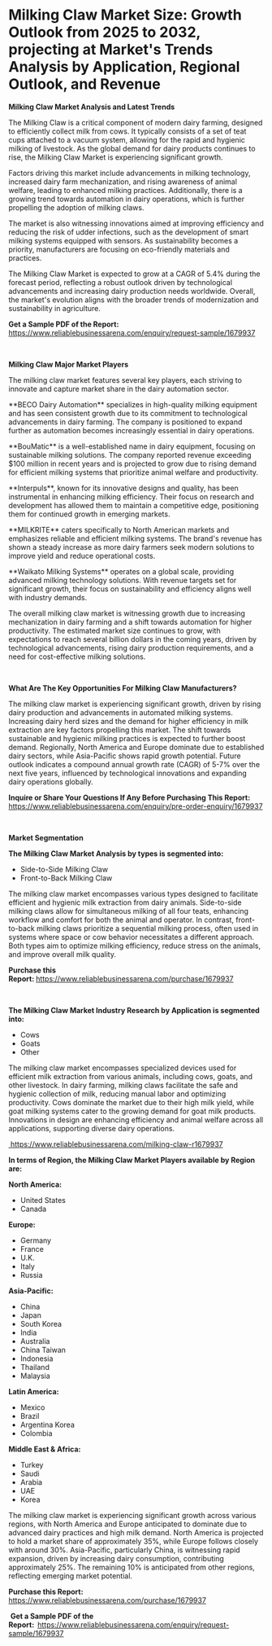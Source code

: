 <p><h1>Milking Claw Market Size: Growth Outlook from 2025 to 2032, projecting at Market's Trends Analysis by Application, Regional Outlook, and Revenue</h1></p><p><strong>Milking Claw Market Analysis and Latest Trends</strong></p>
<p><p>The Milking Claw is a critical component of modern dairy farming, designed to efficiently collect milk from cows. It typically consists of a set of teat cups attached to a vacuum system, allowing for the rapid and hygienic milking of livestock. As the global demand for dairy products continues to rise, the Milking Claw Market is experiencing significant growth. </p><p>Factors driving this market include advancements in milking technology, increased dairy farm mechanization, and rising awareness of animal welfare, leading to enhanced milking practices. Additionally, there is a growing trend towards automation in dairy operations, which is further propelling the adoption of milking claws. </p><p>The market is also witnessing innovations aimed at improving efficiency and reducing the risk of udder infections, such as the development of smart milking systems equipped with sensors. As sustainability becomes a priority, manufacturers are focusing on eco-friendly materials and practices. </p><p>The Milking Claw Market is expected to grow at a CAGR of 5.4% during the forecast period, reflecting a robust outlook driven by technological advancements and increasing dairy production needs worldwide. Overall, the market's evolution aligns with the broader trends of modernization and sustainability in agriculture.</p></p>
<p><strong>Get a Sample PDF of the Report:&nbsp;</strong> <a href="https://www.reliablebusinessarena.com/enquiry/request-sample/1679937?utm_campaign=3314&utm_medium=2&utm_source=Github&utm_content=ia&utm_term=16042025&utm_id=milking-claw">https://www.reliablebusinessarena.com/enquiry/request-sample/1679937</a></p>
<p>&nbsp;</p>
<p><strong>Milking Claw Major Market Players</strong></p>
<p><p>The milking claw market features several key players, each striving to innovate and capture market share in the dairy automation sector. </p><p>**BECO Dairy Automation** specializes in high-quality milking equipment and has seen consistent growth due to its commitment to technological advancements in dairy farming. The company is positioned to expand further as automation becomes increasingly essential in dairy operations.</p><p>**BouMatic** is a well-established name in dairy equipment, focusing on sustainable milking solutions. The company reported revenue exceeding $100 million in recent years and is projected to grow due to rising demand for efficient milking systems that prioritize animal welfare and productivity.</p><p>**Interpuls**, known for its innovative designs and quality, has been instrumental in enhancing milking efficiency. Their focus on research and development has allowed them to maintain a competitive edge, positioning them for continued growth in emerging markets.</p><p>**MILKRITE** caters specifically to North American markets and emphasizes reliable and efficient milking systems. The brand's revenue has shown a steady increase as more dairy farmers seek modern solutions to improve yield and reduce operational costs.</p><p>**Waikato Milking Systems** operates on a global scale, providing advanced milking technology solutions. With revenue targets set for significant growth, their focus on sustainability and efficiency aligns well with industry demands.</p><p>The overall milking claw market is witnessing growth due to increasing mechanization in dairy farming and a shift towards automation for higher productivity. The estimated market size continues to grow, with expectations to reach several billion dollars in the coming years, driven by technological advancements, rising dairy production requirements, and a need for cost-effective milking solutions.</p></p>
<p>&nbsp;</p>
<p><strong>What Are The Key Opportunities For Milking Claw Manufacturers?</strong></p>
<p><p>The milking claw market is experiencing significant growth, driven by rising dairy production and advancements in automated milking systems. Increasing dairy herd sizes and the demand for higher efficiency in milk extraction are key factors propelling this market. The shift towards sustainable and hygienic milking practices is expected to further boost demand. Regionally, North America and Europe dominate due to established dairy sectors, while Asia-Pacific shows rapid growth potential. Future outlook indicates a compound annual growth rate (CAGR) of 5-7% over the next five years, influenced by technological innovations and expanding dairy operations globally.</p></p>
<p><strong>Inquire or Share Your Questions If Any Before Purchasing This Report:</strong> <a href="https://www.reliablebusinessarena.com/enquiry/pre-order-enquiry/1679937?utm_campaign=3314&utm_medium=2&utm_source=Github&utm_content=ia&utm_term=16042025&utm_id=milking-claw">https://www.reliablebusinessarena.com/enquiry/pre-order-enquiry/1679937</a></p>
<p>&nbsp;</p>
<p><strong>Market Segmentation</strong></p>
<p><strong>The Milking Claw Market Analysis by types is segmented into:</strong></p>
<p><ul><li>Side-to-Side Milking Claw</li><li>Front-to-Back Milking Claw</li></ul></p>
<p><p>The milking claw market encompasses various types designed to facilitate efficient and hygienic milk extraction from dairy animals. Side-to-side milking claws allow for simultaneous milking of all four teats, enhancing workflow and comfort for both the animal and operator. In contrast, front-to-back milking claws prioritize a sequential milking process, often used in systems where space or cow behavior necessitates a different approach. Both types aim to optimize milking efficiency, reduce stress on the animals, and improve overall milk quality.</p></p>
<p><strong>Purchase this Report:&nbsp;</strong><a href="https://www.reliablebusinessarena.com/purchase/1679937?utm_campaign=3314&utm_medium=2&utm_source=Github&utm_content=ia&utm_term=16042025&utm_id=milking-claw">https://www.reliablebusinessarena.com/purchase/1679937</a></p>
<p>&nbsp;</p>
<p><strong>The Milking Claw Market Industry Research by Application is segmented into:</strong></p>
<p><ul><li>Cows</li><li>Goats</li><li>Other</li></ul></p>
<p><p>The milking claw market encompasses specialized devices used for efficient milk extraction from various animals, including cows, goats, and other livestock. In dairy farming, milking claws facilitate the safe and hygienic collection of milk, reducing manual labor and optimizing productivity. Cows dominate the market due to their high milk yield, while goat milking systems cater to the growing demand for goat milk products. Innovations in design are enhancing efficiency and animal welfare across all applications, supporting diverse dairy operations.</p></p>
<p><a href="https://www.reliablebusinessarena.com/milking-claw-r1679937?utm_campaign=3314&utm_medium=2&utm_source=Github&utm_content=ia&utm_term=16042025&utm_id=milking-claw">&nbsp;https://www.reliablebusinessarena.com/milking-claw-r1679937</a></p>
<p><strong>In terms of Region, the Milking Claw Market Players available by Region are:</strong></p>
<p>
    <p> <strong> North America: </strong>
        <ul>
            <li>United States</li>
            <li>Canada</li>
        </ul>
        </p> 
    <p> <strong> Europe: </strong>
        <ul>
            <li>Germany</li>
            <li>France</li>
            <li>U.K.</li>
            <li>Italy</li>
            <li>Russia</li>
        </ul>
        </p> 
    <p> <strong> Asia-Pacific: </strong>
        <ul>
            <li>China</li>
            <li>Japan</li>
            <li>South Korea</li>
            <li>India</li>
            <li>Australia</li>
            <li>China Taiwan</li>
            <li>Indonesia</li>
            <li>Thailand</li>
            <li>Malaysia</li>
        </ul>
        </p> 
    <p> <strong> Latin America: </strong>
        <ul>
            <li>Mexico</li>
            <li>Brazil</li>
            <li>Argentina Korea</li>
            <li>Colombia</li>
        </ul>
        </p> 
    <p> <strong> Middle East & Africa: </strong>
        <ul>
            <li>Turkey</li>
            <li>Saudi</li>
            <li>Arabia</li>
            <li>UAE</li>
            <li>Korea</li>
        </ul>
    </p>
    </p>
<p><p>The milking claw market is experiencing significant growth across various regions, with North America and Europe anticipated to dominate due to advanced dairy practices and high milk demand. North America is projected to hold a market share of approximately 35%, while Europe follows closely with around 30%. Asia-Pacific, particularly China, is witnessing rapid expansion, driven by increasing dairy consumption, contributing approximately 25%. The remaining 10% is anticipated from other regions, reflecting emerging market potential.</p></p>
<p><strong>Purchase this Report: </strong><a href="https://www.reliablebusinessarena.com/purchase/1679937?utm_campaign=3314&utm_medium=2&utm_source=Github&utm_content=ia&utm_term=16042025&utm_id=milking-claw">https://www.reliablebusinessarena.com/purchase/1679937</a></p>
<p>&nbsp;<strong>Get a Sample PDF of the Report:&nbsp;&nbsp;</strong><a href="https://www.reliablebusinessarena.com/enquiry/request-sample/1679937?utm_campaign=3314&utm_medium=2&utm_source=Github&utm_content=ia&utm_term=16042025&utm_id=milking-claw">https://www.reliablebusinessarena.com/enquiry/request-sample/1679937</a></p>
<p><strong></strong></p>
<p><p></p><p></p><p></p></p>